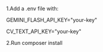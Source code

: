 1.Add a .env file with:

GEMINI_FLASH_API_KEY="your-key"

CV_TEXT_API_KEY="your-key"

2.Run composer install
